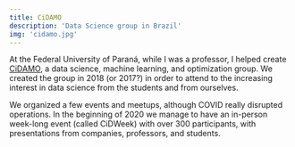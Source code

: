 ```yaml
---
title: CiDAMO
description: 'Data Science group in Brazil'
img: 'cidamo.jpg'
---
```


At the Federal University of Paraná, while I was a professor, I helped create [CiDAMO](https://cidamo.com.br), a data science, machine learning, and optimization group.
We created the group in 2018 (or 2017?) in order to attend to the increasing interest in data science from the students and from ourselves.

We organized a few events and meetups, although COVID really disrupted operations.
In the beginning of 2020 we manage to have an in-person week-long event (called CiDWeek) with over 300 participants, with presentations from companies, professors, and students.
